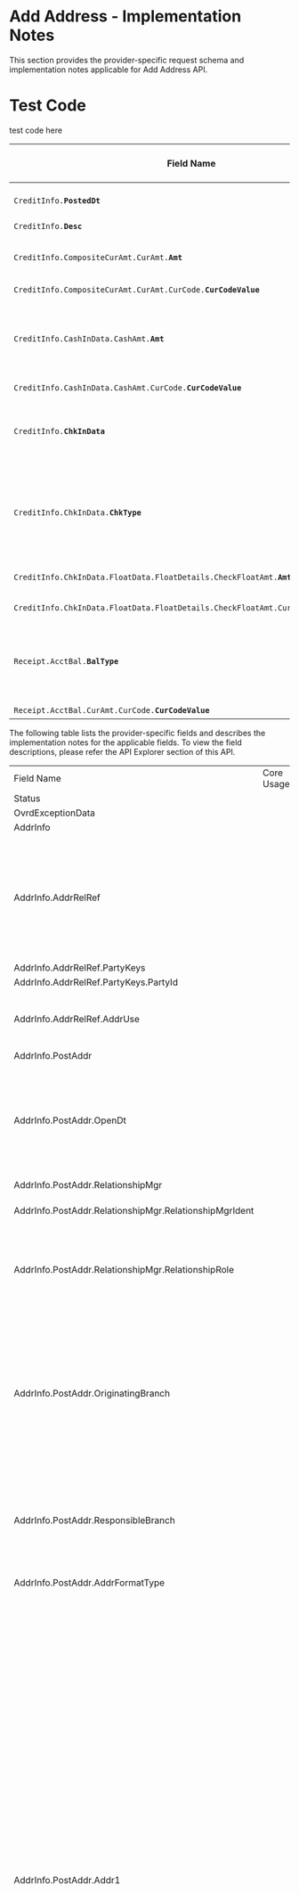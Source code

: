 # Add Address - Implementation Notes

This section provides the provider-specific request schema and implementation notes applicable for Add Address API.


<!--
type: tab
titles: Premier, Cleartouch, test1
-->
# Test Code
test code here

<table cellspacing="0">
    <col style="width : 216.75px;" />
    <col style="width : 63.75px;" />
    <col style="width : 62.25px;" />
    <col style="width : 239.25px;" />
    <thead>
        <tr>
            <th>Field Name</th>
            <th>Core Usage</th>
            <th>Core Field Length</th>
            <th>Implementation Note</th>
        </tr>
    </thead>
    <tbody>
        <tr style="height : 30px;">
            <td><code>CreditInfo.<b>PostedDt</b></code>
            </td>
            <td>Default</td>
            <td>Default</td>
            <td>Premier do not provide the Posted Date for current date processing credits</td>
        </tr>
        <tr>
            <td><code>CreditInfo.<b>Desc</b></code>
            </td>
            <td>Required</td>
            <td>Default</td>
            <td>&#160;</td>
        </tr>
        <tr style="height : 45px;">
            <td><code>CreditInfo.CompositeCurAmt.CurAmt.<b>Amt</b></code>
            </td>
            <td>Default</td>
            <td>Default</td>
            <td>In Premier, if multiple checks are deposited, the total of the ChecksIn and CashIn should equal to the CurAmt/Amt.</td>
        </tr>
        <tr style="height : 30px;">
            <td><code>CreditInfo.CompositeCurAmt.CurAmt.CurCode.<b>CurCodeValue</b></code>
            </td>
            <td>Default</td>
            <td>Default</td>
            <td>&#160;</td>
        </tr>
        <tr style="height : 60px;">
            <td><code>CreditInfo.CashInData.CashAmt.<b>Amt</b></code>
            </td>
            <td>Default</td>
            <td>Default</td>
            <td>CashIn is not supported for account types CDA and LOAN.   The total of CashIn and CheckIn for account types CDA and LOAN is expected to be sent in CompositeCurAmt/CurAmt/Amt.</td>
        </tr>
        <tr style="height : 30px;">
            <td><code>CreditInfo.CashInData.CashAmt.CurCode.<b>CurCodeValue</b></code>
            </td>
            <td>Default</td>
            <td>Default</td>
            <td>&#160;</td>
        </tr>
        <tr style="height : 60px;">
            <td><code>CreditInfo.<b>ChkInData</b></code>
            </td>
            <td>Default</td>
            <td>Default</td>
            <td>Applicable for account types : DDA and CDA .
            The total of Cash in and Check In for account types CDA and LOAN is expected to be sent in CompositeCurAmt/CurAmt/Amt.</td>
        </tr>
        <tr style="height : 90px;">
            <td><code>CreditInfo.ChkInData.<b>ChkType</b></code>
            </td>
            <td>Default</td>
            <td>Default</td>
            <td>Chk type is used to determine the availability of funds. The different type indicate the following:
                NoFloat : indicate immediate availability of funds 
            NonLocal &amp; Local: indicate funds are not available for immediate withdrawls.</td>
        </tr>
        <tr style="height : 30px;">
            <td><code>CreditInfo.ChkInData.FloatData.FloatDetails.CheckFloatAmt.<b>Amt</b></code>
            </td>
            <td>Default</td>
            <td>Default</td>
            <td>Amount of funds available for withdrawal depending upon the chktype</td>
        </tr>
        <tr style="height : 45px;">
            <td><code>CreditInfo.ChkInData.FloatData.FloatDetails.CheckFloatAmt.CurCode.<b>CurCodeValue</b></code>
            </td>
            <td>Default</td>
            <td>Default</td>
            <td>&#160;</td>
        </tr>
        <tr style="height : 75px;">
            <td><code>Receipt.AcctBal.<b>BalType</b></code>
            </td>
            <td>Default</td>
            <td>Default</td>
            <td>In Premier,the balance types:
                PrevLedger and PrevAvail are the current values on the core at the time of the request.
            MemoLeger and Avail reflect the new balance after applying the transaction.</td>
        </tr>
        <tr style="height : 30px;">
            <td><code>Receipt.AcctBal.CurAmt.CurCode.<b>CurCodeValue</b></code>
            </td>
            <td>Default</td>
            <td>Default</td>
            <td>&#160;</td>
        </tr>
    </tbody>
</table>

<!-- type: tab -->
The following table lists the provider-specific fields and describes the implementation notes for the applicable fields. To view the field descriptions, please refer the API Explorer section of this API.

<table cellspacing="0">
            <col style="width : 283.5px;" />
            <col style="width : 55.5px;" />
            <col style="width : 57px;" />
            <col style="width : 500px;" />
            <tbody>
                <tr>
                    <td>Field Name</td>
                    <td>Core Usage</td>
                    <td>Core length</td>
                    <td>Implementation Note</td>
                </tr>
                <tr>
                    <td>Status</td>
                    <td>&#160;</td>
                    <td>&#160;</td>
                    <td>&#160;</td>
                </tr>
                <tr>
                    <td>OvrdExceptionData</td>
                    <td>&#160;</td>
                    <td>&#160;</td>
                    <td>&#160;</td>
                </tr>
                <tr>
                    <td>AddrInfo</td>
                    <td>&#160;</td>
                    <td>&#160;</td>
                    <td>&#160;</td>
                </tr>
                <tr>
                    <td>AddrInfo.AddrRelRef</td>
                    <td>&#160;</td>
                    <td>&#160;</td>
                    <td>This aggregate to be used if it is intended to associate new address to existing Party(s).
New address can be added to the Party as a Secondary address only.</td>
                </tr>
                <tr>
                    <td>AddrInfo.AddrRelRef.PartyKeys</td>
                    <td>&#160;</td>
                    <td>&#160;</td>
                    <td>&#160;</td>
                </tr>
                <tr>
                    <td>AddrInfo.AddrRelRef.PartyKeys.PartyId</td>
                    <td>&#160;</td>
                    <td>&#160;</td>
                    <td>&#160;</td>
                </tr>
                <tr>
                    <td>AddrInfo.AddrRelRef.AddrUse</td>
                    <td>&#160;</td>
                    <td>&#160;</td>
                    <td>Identifies what new address will be used for.
Other values can be user defined.
</td>
                </tr>
                <tr>
                    <td>AddrInfo.PostAddr</td>
                    <td>&#160;</td>
                    <td>&#160;</td>
                    <td>&#160;</td>
                </tr>
                <tr>
                    <td>AddrInfo.PostAddr.OpenDt</td>
                    <td>&#160;</td>
                    <td>&#160;</td>
                    <td>Premier requires  date to be provided when creating new Address record.
Does not apply to Seasonal Address type.
Format YYYY-MM-DD.</td>
                </tr>
                <tr>
                    <td>AddrInfo.PostAddr.RelationshipMgr</td>
                    <td>&#160;</td>
                    <td>&#160;</td>
                    <td>&#160;</td>
                </tr>
                <tr>
                    <td>AddrInfo.PostAddr.RelationshipMgr.RelationshipMgrIdent</td>
                    <td>&#160;</td>
                    <td>&#160;</td>
                    <td>Does not apply to Seasonal Address type.</td>
                </tr>
                <tr>
                    <td>AddrInfo.PostAddr.RelationshipMgr.RelationshipRole</td>
                    <td>&#160;</td>
                    <td>&#160;</td>
                    <td>Officer refers to Responsibility Code; Referral Officer refers to Referral Responsibility Code.</td>
                </tr>
                <tr>
                    <td>AddrInfo.PostAddr.OriginatingBranch</td>
                    <td>&#160;</td>
                    <td>&#160;</td>
                    <td>Refers to a Branch Region.
Premier requires Originating Branch to be provided when creating new Address record.
Values are user defined.

Does not apply to Seasonal Address type.</td>
                </tr>
                <tr>
                    <td>AddrInfo.PostAddr.ResponsibleBranch</td>
                    <td>&#160;</td>
                    <td>&#160;</td>
                    <td>Refers to Accounting Branch.

Does not apply to Seasonal Address type.</td>
                </tr>
                <tr>
                    <td>AddrInfo.PostAddr.AddrFormatType</td>
                    <td>&#160;</td>
                    <td>&#160;</td>
                    <td>Premier supports Label Address format.</td>
                </tr>
                <tr>
                    <td>AddrInfo.PostAddr.Addr1</td>
                    <td>&#160;</td>
                    <td>&#160;</td>
                    <td>Required to be provided if a new address record is being created.
Dependent on Name and Address Length Option defined under Miscellaneous specification in Premier, First Address Line can be either 30 or 40 characters long.
Name and Address Length Option values available in Premier:
"0" indicates names and addresses up to 30 characters in length can be entered.
"1" indicates names and addresses up to 40 characters in length can be entered.
"2" indicates names and addresses up to 30 characters may be entered, and that two address lines are available.
"3" indicates names and addresses up to 40 characters may be entered, and that two address lines are available.
</td>
                </tr>
                <tr>
                    <td>AddrInfo.PostAddr.Addr2</td>
                    <td>&#160;</td>
                    <td>&#160;</td>
                    <td>Address Line 2 is supported if enabled under Address and Name Length Option in Miscellaneous specification in Premier. Preceding also defines the length of Address Line 2, which can be either 40 or 30 characters.</td>
                </tr>
                <tr>
                    <td>AddrInfo.PostAddr.City</td>
                    <td>&#160;</td>
                    <td>&#160;</td>
                    <td>City' field in Premier is 20 characters (including spaces). It is recommended that the Consumer abbreviate the 'City' being sent in the EFX Request. E.g. City "Rancho Santa Margarita" exceeds 20 characters. Abbreviation "Rancho Santa Mrgrta" or "Rancho S Margarita" can be used.
Premier accepts a total length of 40 characters for City, StateProv and PostalCode appended together, including spaces.
Required to be provided.</td>
                </tr>
                <tr>
                    <td>AddrInfo.PostAddr.StateProv</td>
                    <td>&#160;</td>
                    <td>&#160;</td>
                    <td>Required to be provided, if country is United States.</td>
                </tr>
                <tr>
                    <td>AddrInfo.PostAddr.PostalCode</td>
                    <td>&#160;</td>
                    <td>&#160;</td>
                    <td>Postal Code provides information about the ZIP code, if Address is a United States address. It also provides Postal Code information, if address is a non-US address.  The format of ZIP code consists of five digits for the ZIP code, a hyphen, and four additional digits that determine a more specific location within a given ZIP code. The four additional digits are optional and when not present they are will be displayed as 0000.  Examples: 32714-1234 or 32714-0000 

Postal codes for non-US addresses are simply a  string of characters.

Required to be provided, if address country is United States.</td>
                </tr>
                <tr>
                    <td>AddrInfo.PostAddr.CountryCode</td>
                    <td>&#160;</td>
                    <td>&#160;</td>
                    <td>&#160;</td>
                </tr>
                <tr>
                    <td>AddrInfo.PostAddr.CountryCode.CountryCodeSource</td>
                    <td>&#160;</td>
                    <td>&#160;</td>
                    <td>&#160;</td>
                </tr>
                <tr>
                    <td>AddrInfo.PostAddr.CountryCode.CountryCodeValue</td>
                    <td>&#160;</td>
                    <td>&#160;</td>
                    <td>Values are user defined.</td>
                </tr>
                <tr>
                    <td>AddrInfo.PostAddr.AddrType</td>
                    <td>&#160;</td>
                    <td>&#160;</td>
                    <td>Address record in Premier can have  Primary address and a Seasonal address.  Seasonal Address record can not exist as a single address record for Premier. Seasonal address is always related to a Primary Address record, therefore Seasonal address can not be created without Primary address.

Primary address type is required when creating address record. Seasonal Address is optional.
Timeframe is required for Seasonal Address Type.



</td>
                </tr>
                <tr>
                    <td>AddrInfo.PostAddr.TimeFrame</td>
                    <td>&#160;</td>
                    <td>&#160;</td>
                    <td>&#160;</td>
                </tr>
                <tr>
                    <td>AddrInfo.PostAddr.TimeFrame.StartDt</td>
                    <td>&#160;</td>
                    <td>&#160;</td>
                    <td>Applicable for Seasonal Address Type only.   The Seasonal address begins on the same Start date and ends on the same End date every year, therefore Premier only stores Seasonal Address Start month and Start day. Year can be provided as 9999</td>
                </tr>
                <tr>
                    <td>AddrInfo.PostAddr.TimeFrame.EndDt</td>
                    <td>&#160;</td>
                    <td>&#160;</td>
                    <td>Applicable for Seasonal Address Type only.   The Seasonal address begins on the same Start date and ends on the same End date every year, therefore Premier only stores seasonal address End month and End day. Year can be provided as 9999.</td>
                </tr>
                <tr>
                    <td>AddrInfo.PostAddr.Retention</td>
                    <td>&#160;</td>
                    <td>&#160;</td>
                    <td>If indicated not to retain Address record, Premier automatically  deletes it when no accounts, tax addenda, or any other relationships exist for the address record.
If Retention is set to true, Address record can not be deleted. Address can be deleted only if Retention Code is false or not provided.</td>
                </tr>
                <tr>
                    <td>AddrInfo.PostAddr.CensusTract</td>
                    <td>&#160;</td>
                    <td>&#160;</td>
                    <td>The number assigned by the U.S. Census Bureau used to identify a geographic location.</td>
                </tr>
                <tr>
                    <td>AddrInfo.PostAddr.CensusBlock</td>
                    <td>&#160;</td>
                    <td>&#160;</td>
                    <td>Refers to Delivery Point. The number  assigned by the U.S. Postal Service used to uniquely identify each carrier delivery point.

If Census Block Is provided. ZipCode is expected to be provided in XXXXX-XXXX format.</td>
                </tr>
                <tr>
                    <td>AddrInfo.PostAddr.ForeignFlag</td>
                    <td>&#160;</td>
                    <td>&#160;</td>
                    <td>&#160;</td>
                </tr>
                <tr>
                    <td>AddrInfo.PostAddr.HandlingCode</td>
                    <td>&#160;</td>
                    <td>&#160;</td>
                    <td>Values are client-defined. Indicates special routing information for customer correspondence.</td>
                </tr>
                <tr>
                    <td>AddrInfo.PostAddr.HandlingCodeOption</td>
                    <td>&#160;</td>
                    <td>&#160;</td>
                    <td>Identifies the types of customer correspondence that will print handling messages, as defined by the Handling Code.</td>
                </tr>
                <tr>
                    <td>AddrInfo.PostAddr.MSACode</td>
                    <td>&#160;</td>
                    <td>&#160;</td>
                    <td>Code that identifies a Metropolitan Statistical Area for postal delivery purposes.</td>
                </tr>
                <tr>
                    <td>AddrStatusRec</td>
                    <td>&#160;</td>
                    <td>&#160;</td>
                    <td>&#160;</td>
                </tr>
                <tr>
                    <td>AddrStatusRec.AddrKeys</td>
                    <td>&#160;</td>
                    <td>&#160;</td>
                    <td>&#160;</td>
                </tr>
                <tr>
                    <td>AddrStatusRec.AddrKeys.AddrId</td>
                    <td>&#160;</td>
                    <td>&#160;</td>
                    <td>&#160;</td>
                </tr>
                <tr>
                    <td>AddrStatusRec.AddrStatus</td>
                    <td>&#160;</td>
                    <td>&#160;</td>
                    <td>&#160;</td>
                </tr>
                <tr>
                    <td>AddrStatusRec.AddrStatus.AddrStatusCode</td>
                    <td>&#160;</td>
                    <td>&#160;</td>
                    <td>&#160;</td>
                </tr>
                <tr>
                    <td>AddrStatusRec.AddrStatus.EffDt</td>
                    <td>&#160;</td>
                    <td>&#160;</td>
                    <td>&#160;</td>
                </tr>
            </tbody>
</table>

---

<!-- type: tab -->

The following table lists the provider-specific fields and describes the implementation notes for the applicable fields. To view the field descriptions, please refer the API Explorer section of this API.

  <table cellspacing="0">
            <col style="width : 213.75px;" />
            <col style="width : 57px;" />
            <col style="width : 59.25px;" />
            <col style="width: 315px;" />
            <tbody>
                <tr>
                    <td>Field Name</td>
                    <td>Core Usage</td>
                    <td>Core length</td>
                    <td>Implementation Note</td>
                </tr>
                <tr>
                    <td>AcctAddrRelInfo</td>
                    <td>&#160;</td>
                    <td>&#160;</td>
                    <td>&#160;</td>
                </tr>
                <tr>
                    <td>AcctAddrRelInfo/AcctRef</td>
                    <td>&#160;</td>
                    <td>&#160;</td>
                    <td>&#160;</td>
                </tr>
                <tr>
                    <td>AcctAddrRelInfo.AcctRef.AcctKeys</td>
                    <td>&#160;</td>
                    <td>&#160;</td>
                    <td>Either the party keys or the account keys  (not both) should be included in the request. </td>
                </tr>
                <tr style="height : 30px;">
                    <td>AcctAddrRelInfo.AcctRef.AcctKeys.AcctId</td>
                    <td>&#160;</td>
                    <td>&#160;</td>
                    <td>First occurrence will be for Primary Account and additional occurence will be for other Linked Accounts.</td>
                </tr>
                <tr style="height : 45px;">
                    <td>AcctAddrRelInfo.AcctRef.AcctKeys.AcctType</td>
                    <td>&#160;</td>
                    <td>&#160;</td>
                    <td>First occurrence will be for Primary Account and additional occurence will be for other Linked Accounts. 
Commercial loans are not supported for this service. </td>
                </tr>
                <tr style="height : 30px;">
                    <td>AddrInfo.PostAddr.AddrUse</td>
                    <td>&#160;</td>
                    <td>&#160;</td>
                    <td>Address Use is not required for Seasonal addresses. 
</td>
                </tr>
                <tr>
                    <td>AddrInfo.PostAddr.County</td>
                    <td>&#160;</td>
                    <td>&#160;</td>
                    <td>Refers to 3 digit County code in Cleartouch. </td>
                </tr>
                <tr style="height : 45px;">
                    <td>AddrInfo.PostAddr.PhoneNum</td>
                    <td>&#160;</td>
                    <td>&#160;</td>
                    <td>The Phone number aggregate is only applicable to Seasonal addresses and is required by Cleartouch when the address type is Seasonal. 
</td>
                </tr>
                <tr>
                    <td>AddrInfo/PostAddr/PhoneNum/PhoneType</td>
                    <td>&#160;</td>
                    <td>&#160;</td>
                    <td>&#160;</td>
                </tr>
                <tr style="height : 150px;">
                    <td>AddrInfo.PostAddr.PhoneNum.Phone</td>
                    <td>&#160;</td>
                    <td>&#160;</td>
                    <td>Cleartouch does not support International phone number or Phone Extension in this service. 

EFX Phone field follows format:
+IntlDialCode-AreaCode-PhoneNum
Client application must send the phone number in the above format. 
E.g. 

+1-800-5551212

</td>
                </tr>
                <tr>
                    <td>AddrStatusRec/AddrKeys/AcctKeys</td>
                    <td>&#160;</td>
                    <td>&#160;</td>
                    <td>&#160;</td>
                </tr>
                <tr>
                    <td>AddrStatusRec/AddrKeys/AcctKeys/AcctId</td>
                    <td>&#160;</td>
                    <td>&#160;</td>
                    <td>&#160;</td>
                </tr>
                <tr>
                    <td>AddrStatusRec/AddrKeys/AcctKeys/AcctType</td>
                    <td>&#160;</td>
                    <td>&#160;</td>
                    <td>&#160;</td>
                </tr>
            </tbody>
        </table> 

---        

<!-- type: tab-end -->

